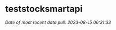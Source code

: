 
<!-- README.md is generated from README.Rmd. Please edit that file -->

# teststocksmartapi

*Date of most recent data pull: 2023-08-15 06:31:33*
